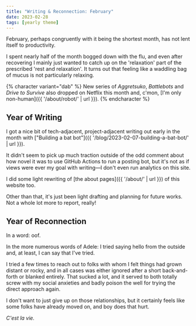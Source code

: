 ```yaml
---
title: "Writing & Reconnection: February"
date: 2023-02-28
tags: [yearly theme]
---
```


February, perhaps congruently with it being the shortest month, has not lent itself to productivity.

I spent nearly half of the month bogged down with the flu, and even after recovering I mainly just wanted to catch up on the 'relaxation' part of the prescribed 'rest and relaxation'. It turns out that feeling like a waddling bag of mucus is not particularly relaxing.

{% character variant="dab" %}
New series of _Aggretsuko_, _Battlebots_ and _Drive to Survive_ also dropped on Netflix this month and, c'mon, [I'm only non-human]({{ '/about/robot/' | url }}).
{% endcharacter %}

## Year of Writing

I got a nice bit of tech-adjacent, project-adjacent writing out early in the month with ["Building a bat bot"]({{ '/blog/2023-02-07-building-a-bat-bot/' | url }}).

It didn't seem to pick up much traction outside of the odd comment about how novel it was to use GitHub Actions to run a posting bot, but it's not as if views were ever my goal with writing—I don't even run analytics on this site.

I did some light rewriting of [the about pages]({{ '/about/' | url }}) of this website too.

Other than that, it's just been light drafting and planning for future works. Not a whole lot more to report, really!

## Year of Reconnection

In a word: oof.

In the more numerous words of Adele: I tried saying hello from the outside and, at least, I can say that I've tried.

I tried a few times to reach out to folks with whom I felt things had grown distant or rocky, and in all cases was either ignored after a short back-and-forth or blanked entirely. That sucked a lot, and it served to both totally screw with my social anxieties and badly poison the well for trying the direct approach again.

I don't want to just give up on those relationships, but it certainly feels like some folks have already moved on, and boy does that hurt.

_C'est la vie._
